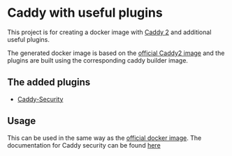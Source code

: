 # Caddy with useful plugins

This project is for creating a docker image with
[Caddy 2](https://github.com/caddyserver/caddy) and additional useful plugins.

The generated docker image is based on the
[official Caddy2 image](https://hub.docker.com/_/caddy) and the plugins are
built using the corresponding caddy builder image.

## The added plugins

- [Caddy-Security](https://github.com/greenpau/caddy-security)

## Usage

This can be used in the same way as the
[official docker image](https://github.com/caddyserver/caddy-docker). The
documentation for Caddy security can be found [here](https://authp.github.io/)
